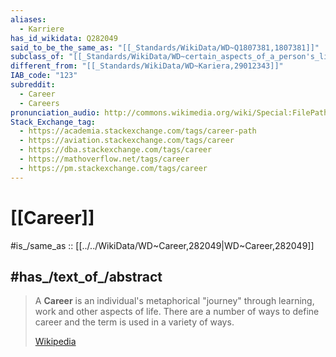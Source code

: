 ```yaml
---
aliases:
  - Karriere
has_id_wikidata: Q282049
said_to_be_the_same_as: "[[_Standards/WikiData/WD~Q1807381,1807381]]"
subclass_of: "[[_Standards/WikiData/WD~certain_aspects_of_a_person's_life,20127274]]"
different_from: "[[_Standards/WikiData/WD~Kariera,29012343]]"
IAB_code: "123"
subreddit:
  - Career
  - Careers
pronunciation_audio: http://commons.wikimedia.org/wiki/Special:FilePath/De-Karriere2.ogg
Stack_Exchange_tag:
  - https://academia.stackexchange.com/tags/career-path
  - https://aviation.stackexchange.com/tags/career
  - https://dba.stackexchange.com/tags/career
  - https://mathoverflow.net/tags/career
  - https://pm.stackexchange.com/tags/career
---
```


# [[Career]] 

#is_/same_as :: [[../../WikiData/WD~Career,282049|WD~Career,282049]] 

## #has_/text_of_/abstract 

> A **Career** is an individual's metaphorical "journey" through learning, work and other aspects of life. 
> There are a number of ways to define career and the term is used in a variety of ways.
>
> [Wikipedia](https://en.wikipedia.org/wiki/Career) 

